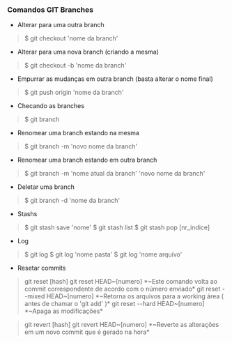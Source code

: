 ### Comandos GIT Branches

- Alterar para uma outra branch
>  $ git checkout 'nome da branch'
- Alterar para uma nova branch (criando a mesma)
>  $ git checkout -b 'nome da branch'
- Empurrar as mudanças em outra branch (basta alterar o nome final)
>  $ git push origin 'nome da branch'
- Checando as branches
> $ git branch
- Renomear uma branch estando na mesma
> $ git branch -m 'novo nome da branch'
- Renomear uma branch estando em outra branch
> $ git branch -m 'nome atual da branch' 'novo nome da branch'
- Deletar uma branch
> $ git branch -d 'nome da branch'

- Stashs
> $ git stash save 'nome'
> $ git stash list
> $ git stash pop [nr_indice]

- Log
> $ git log
> $ git log 'nome pasta'
> $ git log 'nome arquivo'

- Resetar commits
> git reset [hash]
> git reset HEAD~[numero]
> *~Este comando volta ao commit correspondente de acordo com o número enviado*
> git reset --mixed HEAD~[numero]
> *~Retorna os arquivos para a working área ( antes de chamar o 'git add' )*
> git reset --hard HEAD~[numero]
> *~Apaga as modificações*

> git revert [hash]
> git revert HEAD~[numero]
> *~Reverte as alterações em um novo commit que é gerado na hora*